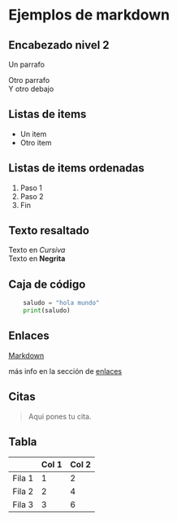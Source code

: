 # Ejemplos de markdown

## Encabezado nivel 2

Un parrafo


Otro parrafo  
Y otro debajo

## Listas de items

* Un item
* Otro item

## Listas de items ordenadas

1. Paso 1
2. Paso 2
3. Fin

## Texto resaltado

Texto en *Cursiva*  
Texto en **Negrita**

## Caja de código
```python
    saludo = "hola mundo"
    print(saludo)
```
## Enlaces

[Markdown](https://es.wikipedia.org/wiki/Markdown)

más info en la sección de [enlaces](enlaces)

## Citas 
>Aqui pones tu cita.

## Tabla

|         | Col 1 | Col 2|
|---------|-------|------|
|  Fila 1 |   1   |   2  |
|  Fila 2 |   2   |   4  |
|  Fila 3 |   3   |   6  |

